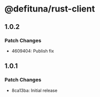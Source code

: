 # @defituna/rust-client

## 1.0.2

### Patch Changes

- 4609404: Publish fix

## 1.0.1

### Patch Changes

- 8ca13ba: Initial release
